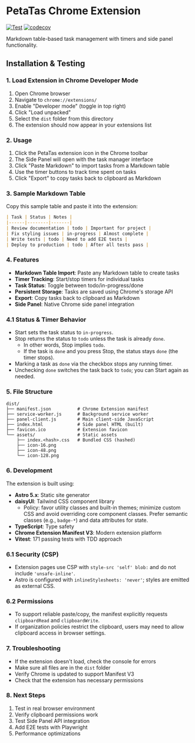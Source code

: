 # PetaTas Chrome Extension
[![Test](https://github.com/penpenguin/PetaTas/actions/workflows/test.yml/badge.svg)](https://github.com/penpenguin/PetaTas/actions/workflows/test.yml)
[![codecov](https://codecov.io/github/penpenguin/PetaTas/graph/badge.svg?token=N2IBYQEU2O)](https://codecov.io/github/penpenguin/PetaTas)

Markdown table-based task management with timers and side panel functionality.

## Installation & Testing

### 1. Load Extension in Chrome Developer Mode

1. Open Chrome browser
2. Navigate to `chrome://extensions/`
3. Enable "Developer mode" (toggle in top right)
4. Click "Load unpacked"
5. Select the `dist` folder from this directory
6. The extension should now appear in your extensions list

### 2. Usage

1. Click the PetaTas extension icon in the Chrome toolbar
2. The Side Panel will open with the task manager interface
3. Click "Paste Markdown" to import tasks from a Markdown table
4. Use the timer buttons to track time spent on tasks
5. Click "Export" to copy tasks back to clipboard as Markdown

### 3. Sample Markdown Table

Copy this sample table and paste it into the extension:

```markdown
| Task | Status | Notes |
|------|--------|-------|
| Review documentation | todo | Important for project |
| Fix styling issues | in-progress | Almost complete |
| Write tests | todo | Need to add E2E tests |
| Deploy to production | todo | After all tests pass |
```

### 4. Features

- **Markdown Table Import**: Paste any Markdown table to create tasks
- **Timer Tracking**: Start/stop timers for individual tasks
- **Task Status**: Toggle between todo/in-progress/done
- **Persistent Storage**: Tasks are saved using Chrome's storage API
- **Export**: Copy tasks back to clipboard as Markdown
- **Side Panel**: Native Chrome side panel integration

### 4.1 Status & Timer Behavior

- Start sets the task status to `in-progress`.
- Stop returns the status to `todo` unless the task is already `done`.
  - In other words, Stop implies `todo`.
  - If the task is `done` and you press Stop, the status stays `done` (the timer stops).
- Marking a task as `done` via the checkbox stops any running timer.
- Unchecking `done` switches the task back to `todo`; you can Start again as needed.

### 5. File Structure

```
dist/
├── manifest.json          # Chrome Extension manifest
├── service-worker.js      # Background service worker
├── panel-client.js        # Main client-side JavaScript
├── index.html             # Side panel HTML (built)
├── favicon.ico            # Extension favicon
└── assets/                # Static assets
    ├── index.<hash>.css   # Bundled CSS (hashed)
    ├── icon-16.png
    ├── icon-48.png
    └── icon-128.png
```

### 6. Development

The extension is built using:
- **Astro 5.x**: Static site generator
- **daisyUI**: Tailwind CSS component library
  - Policy: favor utility classes and built-in themes; minimize custom CSS and avoid overriding core component classes. Prefer semantic classes (e.g., `badge-*`) and data attributes for state.
- **TypeScript**: Type safety
- **Chrome Extension Manifest V3**: Modern extension platform
- **Vitest**: 171 passing tests with TDD approach

### 6.1 Security (CSP)

- Extension pages use CSP with `style-src 'self' blob:` and do not include `'unsafe-inline'`.
- Astro is configured with `inlineStylesheets: 'never'`; styles are emitted as external CSS.

### 6.2 Permissions

- To support reliable paste/copy, the manifest explicitly requests `clipboardRead` and `clipboardWrite`.
- If organization policies restrict the clipboard, users may need to allow clipboard access in browser settings.

### 7. Troubleshooting

- If the extension doesn't load, check the console for errors
- Make sure all files are in the `dist` folder
- Verify Chrome is updated to support Manifest V3
- Check that the extension has necessary permissions

### 8. Next Steps

1. Test in real browser environment
2. Verify clipboard permissions work
3. Test Side Panel API integration
4. Add E2E tests with Playwright
5. Performance optimizations
